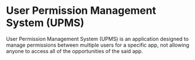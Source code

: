 # User Permission Management System (UPMS)
User Permission Management System (UPMS) is an application designed to manage permissions between multiple users for a specific app, not allowing anyone to access all of the opportunities of the said app.
